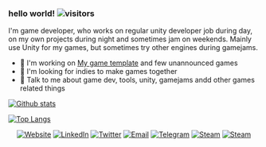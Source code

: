 ### hello world!   ![visitors](https://visitor-badge.glitch.me/badge?page_id=Team-on.Team-on)
I'm game developer, who works on regular unity developer job during day, on my own projects during night and sometimes jam on weekends. Mainly use Unity for my games, but sometimes try other engines during gamejams.

- 🔨 I'm working on [My game template](https://github.com/Team-on/UnityGameTemplate) and few unannounced games
- 👯 I'm looking for indies to make games together
- 💬 Talk to me about game dev, tools, unity, gamejams andd other games related things

[![Github stats](https://github-readme-stats.vercel.app/api?username=Team-on&count_private=true&show_icons=true)](https://github.com/anuraghazra/github-readme-stats)

[![Top Langs](https://github-readme-stats.vercel.app/api/top-langs/?username=Team-on&layout=compact)](https://github.com/anuraghazra/github-readme-stats)

<p align="center">
<a href="https://team-on.github.io//"><img alt="Website" src="https://img.shields.io/badge/Website-team--on.github.io-blue?style=flat-square&logo=google-chrome"></a>
<a href="https://www.linkedin.com/in/timofeii-solonchuk-29030a167/"><img alt="LinkedIn" src="https://img.shields.io/badge/LinkedIn-Timofeii%20Solonchuk-blue?style=flat-square&logo=linkedin"></a>
<a href="https://twitter.com/team_on0"><img alt="Twitter" src="https://img.shields.io/badge/Twitter-team__on0-blue?style=flat-square&logo=twitter"></a>
<a href="mailto:timonsol13@gmail.com"><img alt="Email" src="https://img.shields.io/badge/Email-timonsol13@gmail.com-blue?style=flat-square&logo=gmail"></a>
<a href="https://t.me/Team0on"><img alt="Telegram" src="https://img.shields.io/badge/telegram-Team0on-blue?style=flat-square&logo=telegram"></a>
<a href="https://steamcommunity.com/id/team_on_"><img alt="Steam" src="https://img.shields.io/badge/Steam-Team--on-blue?style=flat-square&logo=steam"></a>
<a href="https://teamon.itch.io/"><img alt="Steam" src="https://img.shields.io/badge/Itch-Team--on-blue?style=flat-square&logo=itch"></a>
</p>
